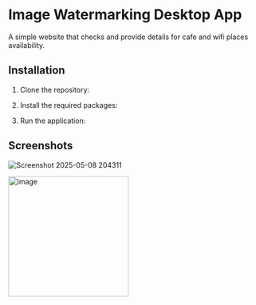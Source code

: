 # Image Watermarking Desktop App
A simple website that checks and provide details for cafe and wifi places availability.

## Installation
1. Clone the repository:

2. Install the required packages:

3. Run the application:

## Screenshots
![Screenshot 2025-05-08 204311](https://github.com/user-attachments/assets/d68572b8-6f8d-4629-b861-21c7fa018297)

<img width="241" alt="image" src="https://github.com/user-attachments/assets/f062b528-8487-4f3e-9bc8-60ebaf8dc388" />

